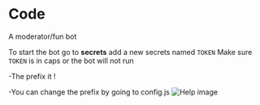 # Code
A moderator/fun bot 

To start the bot go to **secrets** add a new secrets named `TOKEN`
Make sure `TOKEN` is in caps or the bot will not run

-The prefix it !

-You can change the prefix by going to config.js
![Help image](https://cdn.discordapp.com/attachments/869659485881389056/874610708300574730/Screenshot_2021-08-10_4.03.34_AM.jpg)
